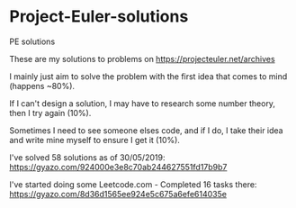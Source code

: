 # Project-Euler-solutions
PE solutions

These are my solutions to problems on https://projecteuler.net/archives

I mainly just aim to solve the problem with the first idea that comes to mind (happens ~80%). 

If I can't design a solution, I may have to research some number theory, then I try again (10%). 

Sometimes I need to see someone elses code, and if I do, I take their idea and write mine myself to ensure I get it (10%).

I've solved 58 solutions as of 30/05/2019: https://gyazo.com/924000e3e8c70ab244627551fd17b9b7

I've started doing some Leetcode.com - Completed 16 tasks there: https://gyazo.com/8d36d1565ee924e5c675a6efe614035e
